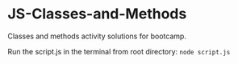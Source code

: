 # JS-Classes-and-Methods

Classes and methods activity solutions for bootcamp.

Run the script.js in the terminal from root directory: ```node script.js```
